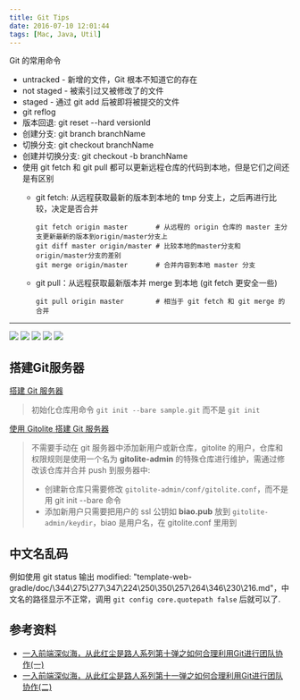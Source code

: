 ```yaml
---
title: Git Tips
date: 2016-07-10 12:01:44
tags: [Mac, Java, Util]
---
```


Git 的常用命令

<!--more-->

*   untracked - 新增的文件，Git 根本不知道它的存在
* not staged - 被索引过又被修改了的文件
* staged - 通过 git add 后被即将被提交的文件
* git reflog
* 版本回退: git reset --hard versionId
* 创建分支: git branch branchName
* 切换分支: git checkout branchName
* 创建并切换分支: git checkout -b branchName
* 使用 git fetch 和 git pull 都可以更新远程仓库的代码到本地，但是它们之间还是有区别
    * git fetch: 从远程获取最新的版本到本地的 tmp 分支上，之后再进行比较，决定是否合并

        ```
        git fetch origin master       # 从远程的 origin 仓库的 master 主分支更新最新的版本到origin/master分支上
        git diff master origin/master # 比较本地的master分支和origin/master分支的差别
        git merge origin/master       # 合并内容到本地 master 分支
        ```
    * git pull：从远程获取最新版本并 merge 到本地 (git fetch 更安全一些)

        ```
        git pull origin master        # 相当于 git fetch 和 git merge 的合并
        ```

---

![](/img/git/git-1.jpg)
![](/img/git/git-commands.png)
![](/img/git/git-commands.jpg)
![](/img/git/git-cheatsheet.png)
![](/img/git/git-flow.png)

## 搭建Git服务器

[搭建 Git 服务器](https://www.liaoxuefeng.com/wiki/0013739516305929606dd18361248578c67b8067c8c017b000/00137583770360579bc4b458f044ce7afed3df579123eca000)

> 初始化仓库用命令 `git init --bare sample.git` 而不是 `git init`

[使用 Gitolite 搭建 Git 服务器](http://blog.hwangjr.com/2016/01/14/使用Gitolite搭建Git服务器/)

> 不需要手动在 git 服务器中添加新用户或新仓库，gitolite 的用户，仓库和权限规则是使用一个名为 **gitolite-admin** 的特殊仓库进行维护，需通过修改该仓库并合并 push 到服务器中:
>
> * 创建新仓库只需要修改 `gitolite-admin/conf/gitolite.conf`，而不是用 git init --bare 命令
> * 添加新用户只需要把用户的 ssl 公钥如 **biao.pub** 放到 `gitolite-admin/keydir`，biao 是用户名，在 gitolite.conf 里用到

## 中文名乱码

例如使用 git status 输出 modified:   "template-web-gradle/doc/\344\275\277\347\224\250\350\257\264\346\230\216.md"，中文名的路径显示不正常，调用 `git config core.quotepath false` 后就可以了.

## 参考资料

* [一入前端深似海，从此红尘是路人系列第十弹之如何合理利用Git进行团队协作(一)](https://my.oschina.net/qiangdada/blog/800093)
* [一入前端深似海，从此红尘是路人系列第十一弹之如何合理利用Git进行团队协作(二)](https://my.oschina.net/qiangdada/blog/808527)

